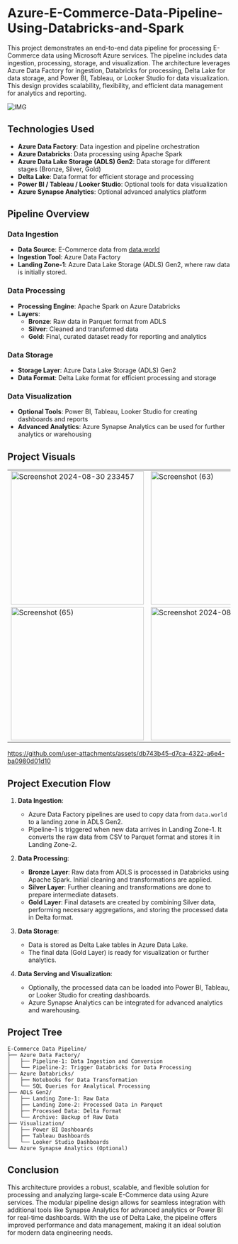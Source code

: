 # Azure-E-Commerce-Data-Pipeline-Using-Databricks-and-Spark

This project demonstrates an end-to-end data pipeline for processing E-Commerce data using Microsoft Azure services. The pipeline includes data ingestion, processing, storage, and visualization. The architecture leverages Azure Data Factory for ingestion, Databricks for processing, Delta Lake for data storage, and Power BI, Tableau, or Looker Studio for data visualization. This design provides scalability, flexibility, and efficient data management for analytics and reporting.

![IMG](https://github.com/user-attachments/assets/a3cd7d2d-b614-4b3c-ac7a-70f3975969a8)

## Technologies Used

- **Azure Data Factory**: Data ingestion and pipeline orchestration
- **Azure Databricks**: Data processing using Apache Spark
- **Azure Data Lake Storage (ADLS) Gen2**: Data storage for different stages (Bronze, Silver, Gold)
- **Delta Lake**: Data format for efficient storage and processing
- **Power BI / Tableau / Looker Studio**: Optional tools for data visualization
- **Azure Synapse Analytics**: Optional advanced analytics platform

## Pipeline Overview

### Data Ingestion

- **Data Source**: E-Commerce data from [data.world](https://data.world/jfreex/e-commerce-users-of-a-french-c2c-fashion-store)
- **Ingestion Tool**: Azure Data Factory
- **Landing Zone-1**: Azure Data Lake Storage (ADLS) Gen2, where raw data is initially stored.

### Data Processing

- **Processing Engine**: Apache Spark on Azure Databricks
- **Layers**:
  - **Bronze**: Raw data in Parquet format from ADLS
  - **Silver**: Cleaned and transformed data
  - **Gold**: Final, curated dataset ready for reporting and analytics

### Data Storage

- **Storage Layer**: Azure Data Lake Storage (ADLS) Gen2
- **Data Format**: Delta Lake format for efficient processing and storage

### Data Visualization

- **Optional Tools**: Power BI, Tableau, Looker Studio for creating dashboards and reports
- **Advanced Analytics**: Azure Synapse Analytics can be used for further analytics or warehousing

## Project Visuals

<div align="center">

<table>
  <tr>
    <td><img src="https://github.com/user-attachments/assets/e24c061f-b549-41ce-b7d0-77356b1b259a" alt="Screenshot 2024-08-30 233457" width="300"/></td>
    <td><img src="https://github.com/user-attachments/assets/01de6b8f-e325-4cb0-8791-f41ec1a2c266" alt="Screenshot (63)" width="300"/></td>
    <td><img src="https://github.com/user-attachments/assets/246c7cff-f552-4ec4-ad99-83ee408a26e6" alt="Screenshot 2024-08-27 194552" width="300"/></td>
  </tr>
  <tr>
    <td><img src="https://github.com/user-attachments/assets/e99b0350-1bcf-4b4d-a31f-d06dbaf729cf" alt="Screenshot (65)" width="300"/></td>
    <td><img src="https://github.com/user-attachments/assets/01a3cb12-b62b-4e01-80b7-71b10cc49639" alt="Screenshot 2024-08-30 233522" width="300"/></td>
    <td><img src="https://github.com/user-attachments/assets/dc646e29-25c6-4f37-bc39-61d139197ef3" alt="Screenshot 2024-08-30 233745" width="300"/></td>
  </tr>
</table>

</div>

https://github.com/user-attachments/assets/db743b45-d7ca-4322-a6e4-ba0980d01d10

## Project Execution Flow

1. **Data Ingestion**:
   - Azure Data Factory pipelines are used to copy data from `data.world` to a landing zone in ADLS Gen2.
   - Pipeline-1 is triggered when new data arrives in Landing Zone-1. It converts the raw data from CSV to Parquet format and stores it in Landing Zone-2.

2. **Data Processing**:
   - **Bronze Layer**: Raw data from ADLS is processed in Databricks using Apache Spark. Initial cleaning and transformations are applied.
   - **Silver Layer**: Further cleaning and transformations are done to prepare intermediate datasets.
   - **Gold Layer**: Final datasets are created by combining Silver data, performing necessary aggregations, and storing the processed data in Delta format.

3. **Data Storage**:
   - Data is stored as Delta Lake tables in Azure Data Lake.
   - The final data (Gold Layer) is ready for visualization or further analytics.

4. **Data Serving and Visualization**:
   - Optionally, the processed data can be loaded into Power BI, Tableau, or Looker Studio for creating dashboards.
   - Azure Synapse Analytics can be integrated for advanced analytics and warehousing.

## Project Tree

```plaintext
E-Commerce Data Pipeline/
├── Azure Data Factory/
│   ├── Pipeline-1: Data Ingestion and Conversion
│   └── Pipeline-2: Trigger Databricks for Data Processing
├── Azure Databricks/
│   ├── Notebooks for Data Transformation
│   └── SQL Queries for Analytical Processing
├── ADLS Gen2/
│   ├── Landing Zone-1: Raw Data
│   ├── Landing Zone-2: Processed Data in Parquet
│   ├── Processed Data: Delta Format
│   └── Archive: Backup of Raw Data
├── Visualization/
│   ├── Power BI Dashboards
│   ├── Tableau Dashboards
│   └── Looker Studio Dashboards
└── Azure Synapse Analytics (Optional)
```


## Conclusion

This architecture provides a robust, scalable, and flexible solution for processing and analyzing large-scale E-Commerce data using Azure services. The modular pipeline design allows for seamless integration with additional tools like Synapse Analytics for advanced analytics or Power BI for real-time dashboards. With the use of Delta Lake, the pipeline offers improved performance and data management, making it an ideal solution for modern data engineering needs.
